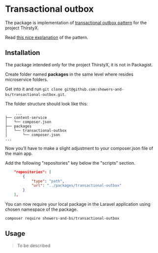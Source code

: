 # Transactional outbox

The package is implementation of [transactional outbox pattern](https://microservices.io/patterns/data/transactional-outbox.html) for the project ThirstyX.

Read [this nice explanation](https://phpnews.io/feeditem/reliable-event-dispatching-using-a-transactional-outbox) of the pattern.

## Installation

The package intended only for the project ThirstyX, it is not in Packagist.

Create folder named **packages** in the same level where resides microservice folders.

Get into it and run `git clone git@github.com:showers-and-bs/transactional-outbox.git`.

The folder structure should look like this:

<pre>
    <code>...
&#9500;&#9472;&#9472; content-service
&#9474;   &#9492;&#9472;&#9472; composer.json
&#9500;&#9472;&#9472; packages
&#9474;   &#9492;&#9472;&#9472; transactional-outbox
&#9474;       &#9492;&#9472;&#9472; composer.json
...</code>
</pre>


Now you’ll have to make a slight adjustment to your composer.json file of the main app.

Add the following "repositories" key below the "scripts" section.

```json
    "repositories": [
        {
            "type": "path",
            "url": "../packages/transactional-outbox"
        }
    ],
```

You can now require your local package in the Laravel application using chosen namespace of the package.

```sh
composer require showers-and-bs/transactional-outbox
```

## Usage

> To be described

